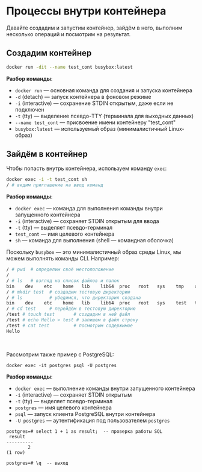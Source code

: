 # Процессы внутри контейнера

Давайте создадим и запустим контейнер, зайдём в него, выполним несколько операций и посмотрим на результат.  

## Создадим контейнер
```bash
docker run -dit --name test_cont busybox:latest
```  
**Разбор команды**:  
- `docker run` — основная команда для создания и запуска контейнера  
- `-d` (detach) — запуск контейнера в фоновом режиме  
- `-i` (interactive) — сохранение STDIN открытым, даже если не подключен  
- `-t` (tty) — выделение псевдо-TTY (терминала для выходных данных)  
- `--name test_cont` — присвоение имени контейнеру "test_cont"  
- `busybox:latest` — используемый образ (минималистичный Linux-образ)    

## Зайдём в контейнер
Чтобы попасть внутрь контейнера, используем команду `exec`:  
```bash
docker exec -i -t test_cont sh
/ # видим приглашение на ввод команд
```
**Разбор команды**:  
- `docker exec` — команда для выполнения команды внутри запущенного контейнера  
- `-i` (interactive) — сохраняет STDIN открытым для ввода  
- `-t` (tty) — выделяет псевдо-терминал  
- `test_cont` — имя целевого контейнера  
- `sh` — команда для выполнения (shell — командная оболочка)  

Поскольку `busybox` — это минималистичный образ среды Linux, мы можем выполнять команды CLI. Например:

```bash
/ # pwd  # определим своё местоположение
/
/ # ls   # взгляд на список файлов и папок
bin    dev    etc    home   lib    lib64  proc   root   sys    tmp    usr    var
/ # mkdir test  # создадим тестовую директорию
/ # ls          # убедимся, что директория создана
bin    dev    etc    home   lib    lib64  proc   root   sys    test   tmp    usr    var
/ # cd test     # перейдём в тестовую директорию
/test # touch test       # создадим в ней файл
/test # echo Hello > test # запишем в файл строку
/test # cat test         # посмотрим содержимое
Hello
```
<br>

Рассмотрим также пример с PostgreSQL:
 
```shell
docker exec -it postgres psql -U postgres  
```  
**Разбор команды**:  
- `docker exec` — выполнение команды внутри запущенного контейнера  
- `-i` (interactive) — сохраняет STDIN открытым  
- `-t` (tty) — выделяет псевдо-терминал  
- `postgres` — имя целевого контейнера 
- `psql` — запуск клиента PostgreSQL внутри контейнера   
- `-U postgres` — аутентификация под пользователем `postgres` 

```shell
postgres=# select 1 + 1 as result;  -- проверка работы SQL
 result
----------
        2
(1 row)

postgres=# \q  -- выход
```

